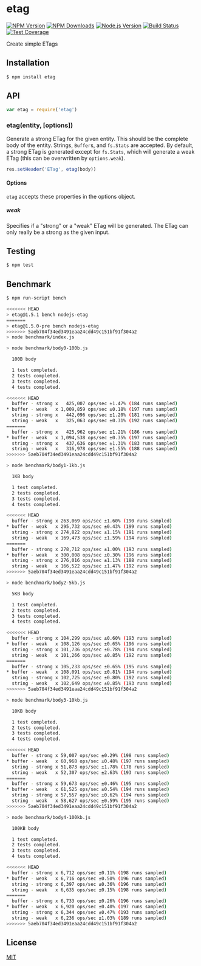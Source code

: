 # etag

[![NPM Version][npm-image]][npm-url]
[![NPM Downloads][downloads-image]][downloads-url]
[![Node.js Version][node-version-image]][node-version-url]
[![Build Status][travis-image]][travis-url]
[![Test Coverage][coveralls-image]][coveralls-url]

Create simple ETags

## Installation

```sh
$ npm install etag
```

## API

```js
var etag = require('etag')
```

### etag(entity, [options])

Generate a strong ETag for the given entity. This should be the complete
body of the entity. Strings, `Buffer`s, and `fs.Stats` are accepted. By
default, a strong ETag is generated except for `fs.Stats`, which will
generate a weak ETag (this can be overwritten by `options.weak`).

```js
res.setHeader('ETag', etag(body))
```

#### Options

`etag` accepts these properties in the options object.

##### weak

Specifies if a "strong" or a "weak" ETag will be generated. The ETag can only
really be a strong as the given input.

## Testing

```sh
$ npm test
```

## Benchmark

```bash
$ npm run-script bench

<<<<<<< HEAD
> etag@1.5.1 bench nodejs-etag
=======
> etag@1.5.0-pre bench nodejs-etag
>>>>>>> 5aeb704f34ed3491eaa24cdd49c151bf91f304a2
> node benchmark/index.js

> node benchmark/body0-100b.js

  100B body

  1 test completed.
  2 tests completed.
  3 tests completed.
  4 tests completed.

<<<<<<< HEAD
  buffer - strong x   425,007 ops/sec ±1.47% (184 runs sampled)
* buffer - weak   x 1,009,859 ops/sec ±0.18% (197 runs sampled)
  string - strong x   442,096 ops/sec ±1.20% (181 runs sampled)
  string - weak   x   325,063 ops/sec ±0.31% (192 runs sampled)
=======
  buffer - strong x   425,962 ops/sec ±1.21% (186 runs sampled)
* buffer - weak   x 1,094,538 ops/sec ±0.35% (197 runs sampled)
  string - strong x   437,636 ops/sec ±1.31% (183 runs sampled)
  string - weak   x   316,978 ops/sec ±1.55% (188 runs sampled)
>>>>>>> 5aeb704f34ed3491eaa24cdd49c151bf91f304a2

> node benchmark/body1-1kb.js

  1KB body

  1 test completed.
  2 tests completed.
  3 tests completed.
  4 tests completed.

<<<<<<< HEAD
  buffer - strong x 263,069 ops/sec ±1.60% (190 runs sampled)
* buffer - weak   x 295,732 ops/sec ±0.43% (199 runs sampled)
  string - strong x 274,822 ops/sec ±1.15% (191 runs sampled)
  string - weak   x 169,473 ops/sec ±1.59% (194 runs sampled)
=======
  buffer - strong x 278,712 ops/sec ±1.00% (193 runs sampled)
* buffer - weak   x 300,008 ops/sec ±0.30% (196 runs sampled)
  string - strong x 276,016 ops/sec ±1.13% (188 runs sampled)
  string - weak   x 166,522 ops/sec ±1.47% (192 runs sampled)
>>>>>>> 5aeb704f34ed3491eaa24cdd49c151bf91f304a2

> node benchmark/body2-5kb.js

  5KB body

  1 test completed.
  2 tests completed.
  3 tests completed.
  4 tests completed.

<<<<<<< HEAD
  buffer - strong x 104,299 ops/sec ±0.60% (193 runs sampled)
* buffer - weak   x 108,126 ops/sec ±0.65% (196 runs sampled)
  string - strong x 101,736 ops/sec ±0.78% (194 runs sampled)
  string - weak   x 101,266 ops/sec ±0.85% (192 runs sampled)
=======
  buffer - strong x 105,233 ops/sec ±0.65% (195 runs sampled)
* buffer - weak   x 108,091 ops/sec ±0.81% (194 runs sampled)
  string - strong x 102,725 ops/sec ±0.80% (192 runs sampled)
  string - weak   x 102,649 ops/sec ±0.85% (193 runs sampled)
>>>>>>> 5aeb704f34ed3491eaa24cdd49c151bf91f304a2

> node benchmark/body3-10kb.js

  10KB body

  1 test completed.
  2 tests completed.
  3 tests completed.
  4 tests completed.

<<<<<<< HEAD
  buffer - strong x 59,007 ops/sec ±0.29% (198 runs sampled)
* buffer - weak   x 60,968 ops/sec ±0.48% (197 runs sampled)
  string - strong x 51,873 ops/sec ±1.78% (178 runs sampled)
  string - weak   x 52,307 ops/sec ±2.63% (193 runs sampled)
=======
  buffer - strong x 59,673 ops/sec ±0.46% (195 runs sampled)
* buffer - weak   x 61,525 ops/sec ±0.54% (194 runs sampled)
  string - strong x 57,557 ops/sec ±0.62% (194 runs sampled)
  string - weak   x 58,627 ops/sec ±0.59% (195 runs sampled)
>>>>>>> 5aeb704f34ed3491eaa24cdd49c151bf91f304a2

> node benchmark/body4-100kb.js

  100KB body

  1 test completed.
  2 tests completed.
  3 tests completed.
  4 tests completed.

<<<<<<< HEAD
  buffer - strong x 6,712 ops/sec ±0.11% (198 runs sampled)
* buffer - weak   x 6,716 ops/sec ±0.50% (196 runs sampled)
  string - strong x 6,397 ops/sec ±0.36% (196 runs sampled)
  string - weak   x 6,635 ops/sec ±0.15% (198 runs sampled)
=======
  buffer - strong x 6,733 ops/sec ±0.26% (196 runs sampled)
* buffer - weak   x 6,920 ops/sec ±0.40% (197 runs sampled)
  string - strong x 6,344 ops/sec ±0.47% (193 runs sampled)
  string - weak   x 6,236 ops/sec ±1.03% (189 runs sampled)
>>>>>>> 5aeb704f34ed3491eaa24cdd49c151bf91f304a2
```

## License

[MIT](LICENSE)

[npm-image]: https://img.shields.io/npm/v/etag.svg?style=flat
[npm-url]: https://npmjs.org/package/etag
[node-version-image]: https://img.shields.io/node/v/etag.svg?style=flat
[node-version-url]: http://nodejs.org/download/
[travis-image]: https://img.shields.io/travis/jshttp/etag.svg?style=flat
[travis-url]: https://travis-ci.org/jshttp/etag
[coveralls-image]: https://img.shields.io/coveralls/jshttp/etag.svg?style=flat
[coveralls-url]: https://coveralls.io/r/jshttp/etag?branch=master
[downloads-image]: https://img.shields.io/npm/dm/etag.svg?style=flat
[downloads-url]: https://npmjs.org/package/etag
